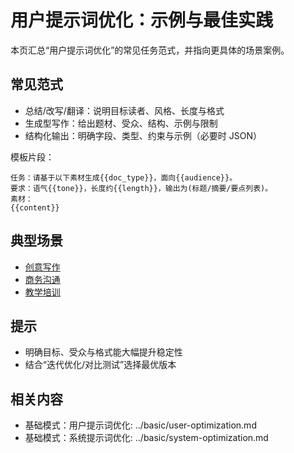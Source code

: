 # 用户提示词优化：示例与最佳实践

本页汇总“用户提示词优化”的常见任务范式，并指向更具体的场景案例。

## 常见范式
- 总结/改写/翻译：说明目标读者、风格、长度与格式
- 生成型写作：给出题材、受众、结构、示例与限制
- 结构化输出：明确字段、类型、约束与示例（必要时 JSON）

模板片段：
```text
任务：请基于以下素材生成{{doc_type}}，面向{{audience}}。
要求：语气{{tone}}，长度约{{length}}，输出为(标题/摘要/要点列表)。
素材：
{{content}}
```

## 典型场景
- [创意写作](creative-writing.md)
- [商务沟通](business-communication.md)
- [教学培训](educational-training.md)

## 提示
- 明确目标、受众与格式能大幅提升稳定性
- 结合“迭代优化/对比测试”选择最优版本

## 相关内容
- 基础模式：用户提示词优化: ../basic/user-optimization.md
- 基础模式：系统提示词优化: ../basic/system-optimization.md
